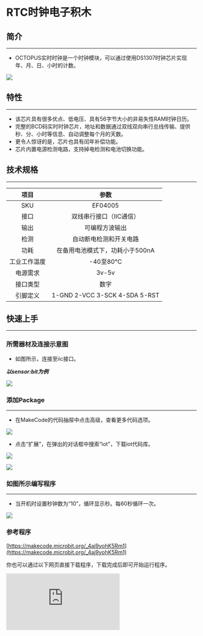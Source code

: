 # RTC时钟电子积木

## 简介
---
- OCTOPUS实时时钟是一个时钟模块，可以通过使用DS1307时钟芯片实现年、月、日、小时的计数。

 ![](./images/gqYrhXw.jpg)

## 特性
---
- 该芯片具有很多优点、低电压、具有56字节大小的非易失性RAM时钟日历。
- 完整的BCD码实时时钟芯片，地址和数据通过双线双向串行总线传输、提供秒、分、小时等信息、自动调整每个月的天数。
- 更令人惊讶的是，芯片也具有闰年补偿功能。
- 芯片内置电源检测电路，支持掉电检测和电池切换功能。

## 技术规格
---

项目 | 参数
:-: | :-:
SKU|EF04005
接口|双线串行接口（IIC通信）
输出|可编程方波输出
检测|自动断电检测和开关电路
功耗|在备用电池模式下，功耗小于500nA
工业工作温度|-40至80℃
电源需求|3v-5v
接口类型|数字
引脚定义|1-GND 2-VCC 3-SCK 4-SDA 5-RST

## 快速上手
---

### 所需器材及连接示意图

- 如图所示，连接至iic接口。

***以sensor:bit为例***

 ![](./images/WrOpBWb.png)

### 添加Package
---
- 在MakeCode的代码抽屉中点击高级，查看更多代码选项。

 ![](./images/smtcNoB.png)

- 点击“扩展”，在弹出的对话框中搜索“iot"，下载iot代码库。

 ![](./images/AaZxCEb.jpg)

 ![](./images/pVEXZaA.png)

### 如图所示编写程序
---
- 当开机时设置秒钟数为“10”，循环显示秒。每60秒循环一次。

 ![](./images/pOLA97P.png)

### 参考程序
[https://makecode.microbit.org/_4aj9yohK5Rm1](https://makecode.microbit.org/_4aj9yohK5Rm1)

你也可以通过以下网页直接下载程序，下载完成后即可开始运行程序。
<div
    style={{
        position: 'relative',
        paddingBottom: '60%',
        overflow: 'hidden',
    }}
>
    <iframe
        src="https://makecode.microbit.org/_4aj9yohK5Rm1"
        frameborder="0"
        sandbox="allow-popups allow-forms allow-scripts allow-same-origin"
        style={{
            position: 'absolute',
            width: '100%',
            height: '100%',
        }}
    />
</div>
---

### 结果
- micro:bit 点阵屏上显示当前秒钟数，每60秒循环一次。



## Python 编程

### 步骤 1
下载压缩包并解压[Octopus_MicroPython-master](https://github.com/lionyhw/Octopus_MicroPython/archive/master.zip)
打开[Python editor](https://python.microbit.org/v/2.0)

![](./images/05001_07.png)

为了给RTC时钟模块编程，我们需要添加ds1307.py。点击Load/Save，然后点击Show Files（1）下拉菜单，再点击Add file在本地找到下载并解压完成的Octopus_MicroPython-master文件夹，从中选择ds1307.py添加进来。

![](./images/05001_08.png)
![](./images/05001_09.png)
![](./images/04005_10.png)

### 步骤 2
### 参考程序
```
from microbit import *
from ds1307 import *

RTC = DS1307()
RTC.start()
while 1:
    if button_a.is_pressed():
        RTC.Hour(12)
        RTC.Minute(30)
        RTC.Second(45)
    elif button_b.is_pressed():
        display.scroll(RTC.Second())
```


### 结果
- 通过LED矩阵显示RTC时钟返回的秒数。


## 相关案例
---

## 技术文档
---
